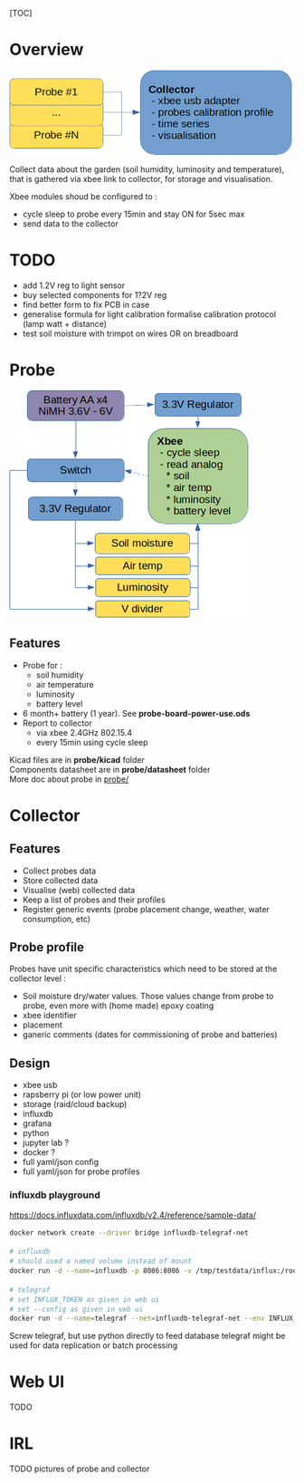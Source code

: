 [TOC]

# Overview
![probe overview](/resources/overview.png)

Collect data about the garden (soil humidity, luminosity and temperature), that is gathered via xbee link to collector, for storage and visualisation.

Xbee modules shoud be configured to :
 - cycle sleep to probe every 15min and stay ON for 5sec max
 - send data to the collector

# TODO
 - add 1.2V reg to light sensor
 - buy selected components for 1?2V reg
 - find better form to fix PCB in case
 - generalise formula for light calibration
   formalise calibration protocol (lamp watt + distance)
 - test soil moisture with trimpot on wires OR on breadboard

# Probe
![probe overview](/resources/probe-board-overview.png)
## Features
 - Probe for :
   - soil humidity
   - air temperature
   - luminosity
   - battery level
 - 6 month+ battery (1 year). See **probe-board-power-use.ods**
 - Report to collector
   - via xbee 2.4GHz 802.15.4
   - every 15min using cycle sleep

Kicad files are in **probe/kicad** folder  
Components datasheet are in **probe/datasheet** folder  
More doc about probe in [probe/](./probe)

# Collector
## Features
 - Collect probes data
 - Store collected data
 - Visualise (web) collected data
 - Keep a list of probes and their profiles
 - Register generic events (probe placement change, weather, water consumption, etc)

## Probe profile
Probes have unit specific characteristics which need to be stored at the collector level :
 - Soil moisture dry/water values. Those values change from probe to probe, even more with (home made) epoxy coating
 - xbee identifier
 - placement
 - ganeric comments (dates for commissioning of probe and batteries)

## Design
 - xbee usb
 - rapsberry pi (or low power unit)
 - storage (raid/cloud backup)
 - influxdb
 - grafana
 - python
 - jupyter lab ?
 - docker ?
 - full yaml/json config
 - full yaml/json for probe profiles

### influxdb playground
https://docs.influxdata.com/influxdb/v2.4/reference/sample-data/
```bash
docker network create --driver bridge influxdb-telegraf-net

# influxdb
# should used a named volume instead of mount
docker run -d --name=influxdb -p 8086:8086 -v /tmp/testdata/influx:/root/.influxdb2 --net=influxdb-telegraf-net influxdb

# telegraf
# set INFLUX_TOKEN as given in web ui
# set --config as given in web ui
docker run -d --name=telegraf --net=influxdb-telegraf-net --env INFLUX_TOKEN=PbVKP1f50nMWl9BfQCHA-e9NKtqvHi-6rceeJQ9ACMwmeH5dclucL6M_gkd4C4hgpaTrtLrPRoXJctcrLA3R-g== telegraf --config http://influxdb:8086/api/v2/telegrafs/09e09cfc1d337000
```

Screw telegraf, but use python directly to feed database
telegraf might be used for data replication or batch processing

# Web UI
TODO

# IRL
TODO pictures of probe and collector
